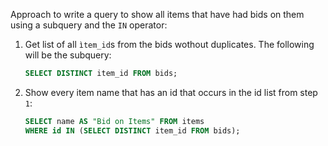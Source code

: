Approach to write a query to show all items that have had bids on them using a subquery and the `IN` operator:

1. Get list of all `ìtem_id`s  from the bids wothout duplicates. The following will be the subquery:

   ```sql
   SELECT DISTINCT item_id FROM bids;
   ```

2. Show every item name that has an id that occurs in the id list from step `1`:

   ```sql
   SELECT name AS "Bid on Items" FROM items
   WHERE id IN (SELECT DISTINCT item_id FROM bids);
   ```

   ​